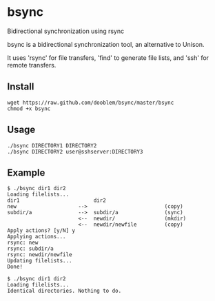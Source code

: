 bsync
=====

Bidirectional synchronization using rsync

bsync is a bidirectional synchronization tool, an alternative to Unison.

It uses 'rsync' for file transfers, 'find' to generate file lists, and 'ssh' for remote transfers.

Install
-------

    wget https://raw.github.com/dooblem/bsync/master/bsync
    chmod +x bsync
    
Usage
-----

    ./bsync DIRECTORY1 DIRECTORY2
    ./bsync DIRECTORY2 user@sshserver:DIRECTORY3
    
Example
-------

    $ ./bsync dir1 dir2
    Loading filelists...
    dir1                        dir2                   
    new                    -->                         (copy)
    subdir/a               -->  subdir/a               (sync)
                           <--  newdir/                (mkdir)
                           <--  newdir/newfile         (copy)
    Apply actions? [y/N] y
    Applying actions...
    rsync: new
    rsync: subdir/a
    rsync: newdir/newfile
    Updating filelists...
    Done!

    $ ./bsync dir1 dir2
    Loading filelists...
    Identical directories. Nothing to do.
